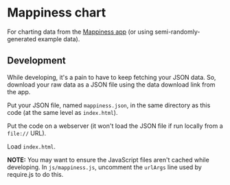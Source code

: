 # Mappiness chart

For charting data from the [Mappiness app](http://www.mappiness.org.uk/) (or
using semi-randomly-generated example data).


## Development

While developing, it's a pain to have to keep fetching your JSON data. So,
download your raw data as a JSON file using the data download link from the
app. 

Put your JSON file, named `mappiness.json`, in the same directory as this code
(at the same level as `index.html`).

Put the code on a webserver (it won't load the JSON file if run locally from a
`file://` URL).

Load `index.html`.

**NOTE:** You may want to ensure the JavaScript files aren't cached while
developing. In `js/mappiness.js`, uncomment the `urlArgs` line used by
require.js to do this.

